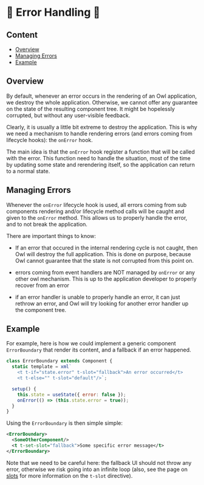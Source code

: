 # 🦉 Error Handling 🦉

## Content

- [Overview](#overview)
- [Managing Errors](#managing-errors)
- [Example](#example)

## Overview

By default, whenever an error occurs in the rendering of an Owl application, we
destroy the whole application. Otherwise, we cannot offer any guarantee on the
state of the resulting component tree. It might be hopelessly corrupted, but
without any user-visible feedback.

Clearly, it is usually a little bit extreme to destroy the application. This
is why we need a mechanism to handle rendering errors (and errors coming
from lifecycle hooks): the `onError` hook.

The main idea is that the `onError` hook register a function that will be called
with the error. This function need to handle the situation, most of the time by
updating some state and rerendering itself, so the application can return to a
normal state.

## Managing Errors

Whenever the `onError` lifecycle hook is used, all errors coming from
sub components rendering and/or lifecycle method calls will be caught and given
to the `onError` method. This allows us to properly handle the error, and to
not break the application.

There are important things to know:

- If an error that occured in the internal rendering cycle is not caught, then
  Owl will destroy the full application. This is done on purpose, because Owl
  cannot guarantee that the state is not corrupted from this point on.

- errors coming from event handlers are NOT managed by `onError` or any other
  owl mechanism. This is up to the application developer to properly recover
  from an error

- if an error handler is unable to properly handle an error, it can just rethrow
  an error, and Owl will try looking for another error handler up the component
  tree.

## Example

For example, here is how we could implement a generic component `ErrorBoundary`
that render its content, and a fallback if an error happened.

```js
class ErrorBoundary extends Component {
  static template = xml`
    <t t-if="state.error" t-slot="fallback">An error occurred</t>
    <t t-else="" t-slot="default"/>`;

  setup() {
    this.state = useState({ error: false });
    onError(() => (this.state.error = true));
  }
}
```

Using the `ErrorBoundary` is then simple simple:

```xml
<ErrorBoundary>
  <SomeOtherComponent/>
  <t t-set-slot="fallback">Some specific error message</t>
</ErrorBoundary>
```

Note that we need to be careful here: the fallback UI should not throw any
error, otherwise we risk going into an infinite loop (also, see the page on
[slots](slots.md) for more information on the `t-slot` directive).
